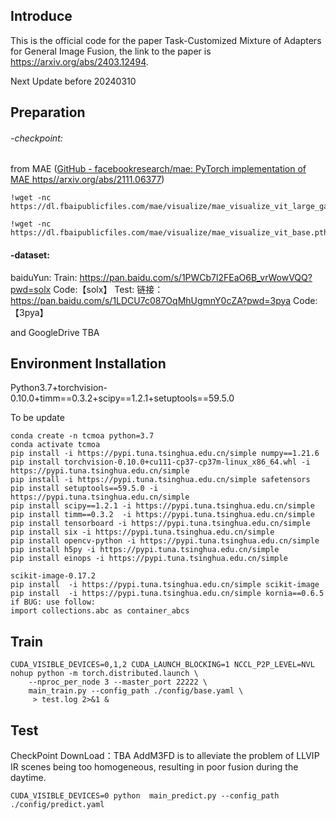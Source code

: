 ## Introduce

This is the official code for the paper Task-Customized Mixture of Adapters for General Image Fusion, the link to the paper is https://arxiv.org/abs/2403.12494.

Next Update before 20240310

## Preparation

###### -checkpoint:

from MAE ([GitHub - facebookresearch/mae: PyTorch implementation of MAE https//arxiv.org/abs/2111.06377](https://github.com/facebookresearch/mae))

```
!wget -nc https://dl.fbaipublicfiles.com/mae/visualize/mae_visualize_vit_large_ganloss.pth
```

```
!wget -nc https://dl.fbaipublicfiles.com/mae/visualize/mae_visualize_vit_base.pth
```

#### -dataset:
baiduYun:
Train: https://pan.baidu.com/s/1PWCb7l2FEaO6B_vrWowVQQ?pwd=solx Code:【solx】
Test: 链接：https://pan.baidu.com/s/1LDCU7c087OqMhUgmnY0cZA?pwd=3pya Code:【3pya】

and GoogleDrive TBA

## Environment Installation

Python3.7+torchvision-0.10.0+timm==0.3.2+scipy==1.2.1+setuptools==59.5.0

To be update

```
conda create -n tcmoa python=3.7 
conda activate tcmoa
pip install -i https://pypi.tuna.tsinghua.edu.cn/simple numpy==1.21.6
pip install torchvision-0.10.0+cu111-cp37-cp37m-linux_x86_64.whl -i https://pypi.tuna.tsinghua.edu.cn/simple
pip install -i https://pypi.tuna.tsinghua.edu.cn/simple safetensors
pip install setuptools==59.5.0 -i https://pypi.tuna.tsinghua.edu.cn/simple
pip install scipy==1.2.1 -i https://pypi.tuna.tsinghua.edu.cn/simple
pip install timm==0.3.2  -i https://pypi.tuna.tsinghua.edu.cn/simple
pip install tensorboard -i https://pypi.tuna.tsinghua.edu.cn/simple
pip install six -i https://pypi.tuna.tsinghua.edu.cn/simple
pip install opencv-python -i https://pypi.tuna.tsinghua.edu.cn/simple
pip install h5py -i https://pypi.tuna.tsinghua.edu.cn/simple
pip install einops -i https://pypi.tuna.tsinghua.edu.cn/simple

scikit-image-0.17.2
pip install  -i https://pypi.tuna.tsinghua.edu.cn/simple scikit-image
pip install  -i https://pypi.tuna.tsinghua.edu.cn/simple kornia==0.6.5
if BUG: use follow:
import collections.abc as container_abcs
```

## Train

```
CUDA_VISIBLE_DEVICES=0,1,2 CUDA_LAUNCH_BLOCKING=1 NCCL_P2P_LEVEL=NVL nohup python -m torch.distributed.launch \
    --nproc_per_node 3 --master_port 22222 \
    main_train.py --config_path ./config/base.yaml \
     > test.log 2>&1 & 
```

## Test
CheckPoint DownLoad：TBA
AddM3FD is to alleviate the problem of LLVIP IR scenes being too homogeneous, resulting in poor fusion during the daytime.

```
CUDA_VISIBLE_DEVICES=0 python  main_predict.py --config_path ./config/predict.yaml 
```
